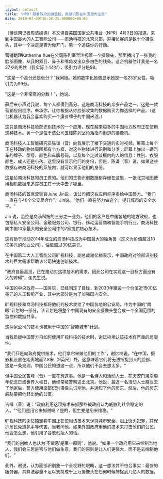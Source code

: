 ```yaml
---
layout: default
title: "NPR：随着政府加强监控，面部识别在中国是大生意"
date: 2018-04-09T10:30:25.000000+08:00
---
```


（博谈网记者周洁编译）本文译自美国国家公共电台（NPR）4月3日的报道。来到中国最大的人工智能公司——商汤科技的北京总部，迎接访客的是数十个摄像头，其中一个决定是否为你开门，另一个追踪你的行动。

营销助理Katherine Xue在公司陈列室里注视着一个摄像头，那里播出了一张我的脸部图像，从我的双目、鼻子和嘴角发出众多白色的线条。这台机器估计我是一名37岁的男性（我实际上44岁），吸引力评分是98。

‌‌“这是一个高分还是低分？‌‌”我问她。她的数字化脸谱显示她是一名23岁女性，吸引力为99分。

‌‌“这是一个非常高的分数！‌‌”，她说。

薛后来小声对我说，每个人都得到高分。这是商汤科技的众多产品之一，这是一款营销应用程序，奉承你，让你根据从你脸部收集的数据购买为你选择的产品。（这台机器认为我会喜欢购买一个廉价牌子的中国米酒。）

这只是商汤科技脸部识别技术的一个应用，现在越来越多的中国地方政府正在使用这种技术。另一个是位于该公司五楼陈列室角落指向街道的摄像机。

商汤科技人工智能研究员陈谦（音）向我展示了楼下交通的实时视频。屏幕上每个正在移动的物体周围都有个方框，对这些物体进行识别和分类：屏幕上弹出一辆汽车的牌子、型号、颜色和车牌号码，以及每个走过该框内的人的信息：性别、衣服颜色、成人还是小孩。这里没有显示他们的身份，但是，陈谦（音）说，如果这些数据存进商汤科技的系统内，就可以显示他们的身份。

这是给商汤科技的员工做的。他们的生物识别数据都存储在这里，一张北京地图使用相机数据来追踪员工在一天中去了哪里。

商汤科技的首席营销官June Jin说，该公司把这些应用程序卖给中国警方。‌‌“我们一直在与40个公安局合作‌‌”，Jin说。‌‌“他们一直在努力做这个，提升城市的安全水平。‌‌”

Jin 说，监控是商汤科技的三分之一业务，他们的客户是中国各地的地方政府，也包括私人安全公司、金融服务公司、银行、移动运营商和智能手机行业，商汤科技向中国10家最大的安全公司中的7家提供核心技术。

这有助于推动2014年成立的商汤科技成为中国最大的独角兽（定义为价值超过10亿美元的创业公司），估值超过30亿美元。

在中国第二大人工智能公司旷视科技，副总裁谢忆楠表示，中国政府对脸部识别技术的巨大需求帮助该公司快速创新技术。

‌‌“政府自最高层，正在推动对这项技术的需求，因此公司在实现这一目标方面没有大的障碍‌‌”，谢先生说。

中国的中央政府——国务院，已经制定了目标，到2030年建设一个价值近1500亿美元的人工智能产业，其中大部分是为了加强国内安全。

旷视科技和商汤科技都将他们的技术卖给了中国各地的公安局，作为中国的‌‌“鹰眼‌‌”计划的一部分，该计划是将整个中国现有的安全摄像头整合成一个全国范围的监控和数据共享。

这两家公司的技术也被用于中国的‌‌“智能城市‌‌”计划。

当我质疑中国警方将如何使用旷视科技的技术时，谢忆楠承认该技术有严重的局限性。

‌‌“我们只是向政府提供技术，他们拿它来做他们的工作‌‌”，谢忆楠说。‌‌“在中国，摄影机设置在距离地面2.8米（9英尺）处，这意味着它们将无法捕捉到人的脸部，这是一条规则，中国公民知道这一点，所以他们不会去想太多。‌‌”

但中国公民吉峰（音）一直在想这事。他是一名诗人和活动人士，在天安门屠杀周年纪念日或世界人权日，他经常被警察送出北京。他说，最近一名活动人士朋友去了他家后，警方使用面部识别摄像头识别他，并通知了他的房东，然后，他的房东威胁要把他赶出他的公寓。

吉峰（音）说：‌‌“政府利用这项技术来抓那些被政府认为威胁到社会稳定的人。‌‌”‌‌“他们是用它来抓贼吗？是的，但主要是用来维稳。‌‌”

旷视科技的谢忆楠坚称中国正在使用该技术来保持城市安全、阻止街头犯罪，并保护居民免遭扒手等伤害。当我问他，如果外国政府用他的技术来打击他们的公民，他会怎么想，他引用了谷歌创始人的话。

‌‌“我们的创始人也认为’不做恶’是第一原则‌‌”，他说。‌‌“如果一个政府用它来控制当地人，我们会三思是否与他们做生意。我们的原则是让人们更强大，而不是去控制他们。‌‌”

此外，谢说，认为面部识别象一个全视野的眼睛，这一想法并不符合事实：最快的服务器，其算法容量不足以支持成千上万摄像头在任何时候捕捉到几亿人的数据。

